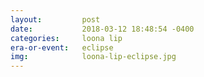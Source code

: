 ```yaml
---
layout:         post
date:           2018-03-12 18:48:54 -0400
categories:     loona lip
era-or-event:   eclipse
img:            loona-lip-eclipse.jpg
---
```

